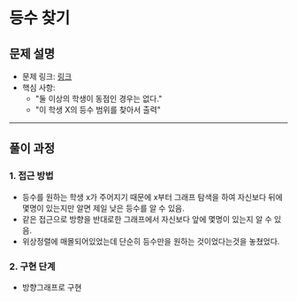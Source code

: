 # 등수 찾기

## 문제 설명
- 문제 링크: [링크](https://www.acmicpc.net/problem/17616)
- 핵심 사항:
    - "둘 이상의 학생이 동점인 경우는 없다."
    - "이 학생 X의 등수 범위를 찾아서 출력"
---

## 풀이 과정

### 1. **접근 방법**
- 등수를 원하는 학생 x가 주어지기 때문에 x부터 그래프 탐색을 하여 자신보다 뒤에 몇명이 있는지만 알면 제일 낮은 등수를 알 수 있음.
- 같은 접근으로 방향을 반대로한 그래프에서 자신보다 앞에 몇명이 있는지 알 수 있음.
- 위상정렬에 매몰되어있었는데 단순히 등수만을 원하는 것이었다는것을 놓쳤었다.

### 2. **구현 단계**
- 방향그래프로 구현